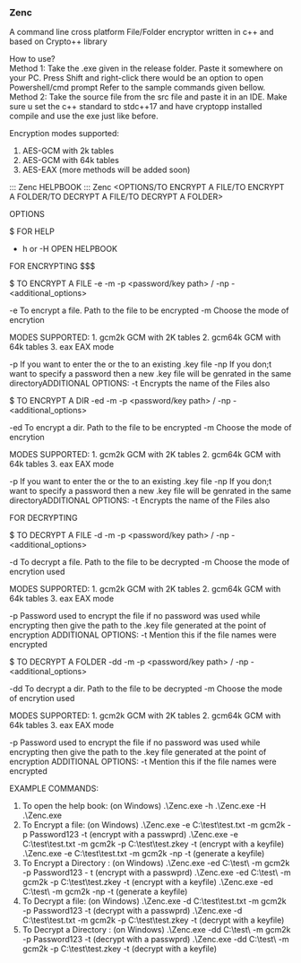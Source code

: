 ### Zenc ###
A command line cross platform File/Folder encryptor written in c++ and based on Crypto++ library 

How to use? <br>
Method 1: Take the .exe given in the release folder.
          Paste it somewhere on your PC.
          Press Shift and right-click there would be an option to open Powershell/cmd prompt
          Refer to the sample commands given bellow.
Method 2: Take the source file from the src file and paste it in an IDE.
          Make sure u set the c++ standard to stdc++17 and have cryptopp installed
          compile and use the exe just like before.

Encryption modes supported:
1.  AES-GCM with 2k tables
2.  AES-GCM with 64k tables
3.  AES-EAX
(more methods will be added soon)

::: Zenc HELPBOOK :::
Zenc <OPTIONS/TO ENCRYPT A FILE/TO ENCRYPT A FOLDER/TO DECRYPT A FILE/TO DECRYPT A FOLDER>

$$$$ OPTIONS $$$$

$ FOR HELP
- h or -H       OPEN HELPBOOK

$$$$ FOR ENCRYPTING $$$

$ TO ENCRYPT A FILE
-e <filepath> -m <mode> -p <password/key path> / -np -<additional_options>

-e              To encrypt a file.
<filepath>      Path to the file to be encrypted
-m              Choose the mode of encrytion

MODES SUPPORTED:
        1. gcm2k        GCM with 2K tables
        2. gcm64k       GCM with 64k tables
        3. eax          EAX mode

-p              If you want to enter the <password> or the <path> to an existing .key file
-np             If you don;t want to specify a password then a new .key file will be genrated in the same directoryADDITIONAL OPTIONS:
-t              Encrypts the name of the Files also


$ TO ENCRYPT A DIR
-ed <folderpath> -m <mode> -p <password/key path> / -np -<additional_options>

-ed             To encrypt a dir.
<folderpath>    Path to the file to be encrypted
-m              Choose the mode of encrytion

MODES SUPPORTED:
        1. gcm2k        GCM with 2K tables
        2. gcm64k       GCM with 64k tables
        3. eax          EAX mode

-p              If you want to enter the <password> or the <path> to an existing .key file
-np             If you don;t want to specify a password then a new .key file will be genrated in the same directoryADDITIONAL OPTIONS:
-t              Encrypts the name of the Files also

$$$$ FOR DECRYPTING $$$$


$ TO DECRYPT A FILE
-d <filepath> -m <mode> -p <password/key path> / -np -<additional_options>

-d              To decrypt a file.
<filepath>      Path to the file to be decrypted
-m              Choose the mode of encrytion used

MODES SUPPORTED:
        1. gcm2k        GCM with 2K tables
        2. gcm64k       GCM with 64k tables
        3. eax          EAX mode

-p              Password used to encrypt the file if no password was used while encrypting then give the path to the .key file generated at the point of encryption
ADDITIONAL OPTIONS:
-t              Mention this if the file names were encrypted


$ TO DECRYPT A FOLDER
-dd <folderpath> -m <mode> -p <password/key path> / -np -<additional_options>

-dd             To decrypt a dir.
<folderpath>    Path to the file to be decrypted
-m              Choose the mode of encrytion used

MODES SUPPORTED:
        1. gcm2k        GCM with 2K tables
        2. gcm64k       GCM with 64k tables
        3. eax          EAX mode

-p              Password used to encrypt the file if no password was used while encrypting then give the path to the .key file generated at the point of encryption
ADDITIONAL OPTIONS:
-t              Mention this if the file names were encrypted

EXAMPLE COMMANDS:
1. To open the help book:
    (on Windows)
    .\Zenc.exe -h
    .\Zenc.exe -H
    .\Zenc.exe
2. To Encrypt a file:
    (on Windows)
    .\Zenc.exe -e C:\test\test.txt -m gcm2k -p Password123 -t (encrypt with a passwprd)
    .\Zenc.exe -e C:\test\test.txt -m gcm2k -p C:\test\test.zkey -t (encrypt with a keyfile)
    .\Zenc.exe -e C:\test\test.txt -m gcm2k -np -t (generate a keyfile)
3. To Encrypt a Directory :
    (on Windows)
    .\Zenc.exe -ed C:\test\ -m gcm2k -p Password123 - t (encrypt with a passwprd)
    .\Zenc.exe -ed C:\test\ -m gcm2k -p C:\test\test.zkey -t (encrypt with a keyfile)
    .\Zenc.exe -ed C:\test\ -m gcm2k -np -t (generate a keyfile)
4. To Decrypt a file:
    (on Windows)
    .\Zenc.exe -d C:\test\test.txt -m gcm2k -p Password123 -t (decrypt with a passwprd)
    .\Zenc.exe -d C:\test\test.txt -m gcm2k -p C:\test\test.zkey -t (decrypt with a keyfile)
5. To Decrypt a Directory :
    (on Windows)
    .\Zenc.exe -dd C:\test\ -m gcm2k -p Password123 -t (decrypt with a passwprd)
    .\Zenc.exe -dd C:\test\ -m gcm2k -p C:\test\test.zkey -t (decrypt with a keyfile)
  
